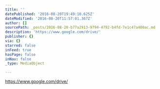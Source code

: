 ```yaml
---
title: ''
datePublished: '2016-08-20T19:49:10.625Z'
dateModified: '2016-08-20T11:57:01.367Z'
author: []
sourcePath: _posts/2016-08-20-b77a2913-9794-4792-b4fd-7e1c47a400ac.md
description: 'https://www.google.com/drive/'
publisher: {}
via: {}
starred: false
inFeed: true
hasPage: false
inNav: false
_type: MediaObject

---
```

https://www.google.com/drive/